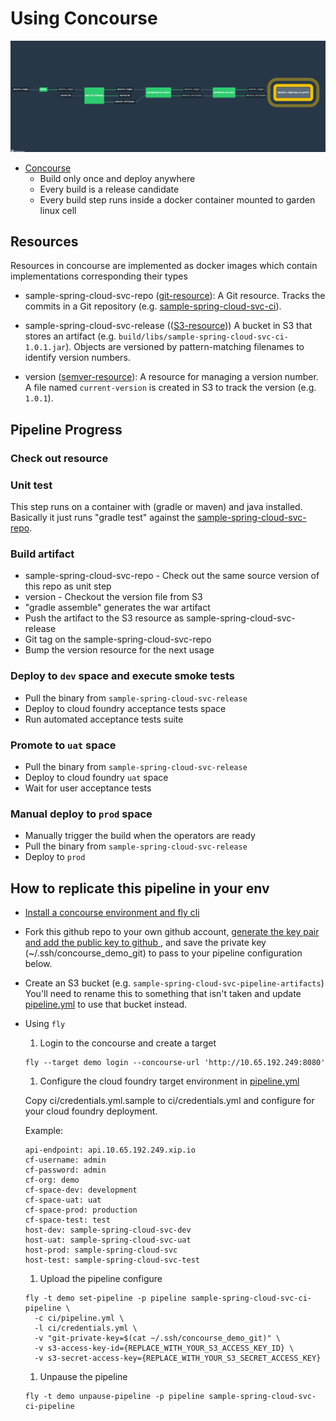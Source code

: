 # Using Concourse

![](images/pipeline.png)

* [Concourse](http://councourse.ci)
  * Build only once and deploy anywhere
  * Every build is a release candidate
  * Every build step runs inside a docker container mounted to garden linux cell

## Resources

Resources in concourse are implemented as docker images which contain implementations corresponding their types

* sample-spring-cloud-svc-repo ([git-resource](https://github.com/concourse/git-resource)): A Git resource. Tracks the commits in a Git repository (e.g. [sample-spring-cloud-svc-ci](https://github.com/malston/sample-spring-cloud-svc-ci)).

* sample-spring-cloud-svc-release (([S3-resource](https://github.com/concourse/S3-resource))) A bucket in S3 that stores an artifact (e.g. `build/libs/sample-spring-cloud-svc-ci-1.0.1.jar`). Objects are versioned by pattern-matching filenames to identify version numbers.

* version ([semver-resource](https://github.com/concourse/semver-resource)): A resource for managing a version number. A file named `current-version` is created  in S3 to track the version (e.g. `1.0.1`).

## Pipeline Progress

### Check out resource

### Unit test

This step runs on a container with (gradle or maven) and java installed.
Basically it just runs "gradle test" against the [sample-spring-cloud-svc-repo](https://github.com/malston/sample-spring-cloud-svc-ci).

### Build artifact

* sample-spring-cloud-svc-repo - Check out the same source version of this repo as unit step
* version - Checkout the version file from S3
* "gradle assemble" generates the war artifact
* Push the artifact to the S3 resource as sample-spring-cloud-svc-release
* Git tag on the sample-spring-cloud-svc-repo
* Bump the version resource for the next usage

### Deploy to `dev` space and execute smoke tests

* Pull the binary from `sample-spring-cloud-svc-release`
* Deploy to cloud foundry acceptance tests space
* Run automated acceptance tests suite

### Promote to `uat` space

* Pull the binary from `sample-spring-cloud-svc-release`
* Deploy to cloud foundry `uat` space
* Wait for user acceptance tests

### Manual deploy to `prod` space

* Manually trigger the build when the operators are ready
* Pull the binary from `sample-spring-cloud-svc-release`
* Deploy to `prod`

## How to replicate this pipeline in your env

* [ Install a concourse environment and fly cli ](http://concourse.ci/getting-started.html)

* Fork this github repo to your own github account, [ generate the key pair and add the public key to github ](https://help.github.com/articles/generating-ssh-keys), and save the private key (~/.ssh/concourse_demo_git)
to pass to your pipeline configuration below.

* Create an S3 bucket (e.g. `sample-spring-cloud-svc-pipeline-artifacts`)
You'll need to rename this to something that isn't taken and update [pipeline.yml](pipeline.yml) to use that bucket instead.

* Using `fly`

  1. Login to the concourse and create a target
    ```
    fly --target demo login --concourse-url 'http://10.65.192.249:8080'  
    ```

  1. Configure the cloud foundry target environment in [pipeline.yml](pipeline.yml)

    Copy ci/credentials.yml.sample to ci/credentials.yml and configure for your cloud foundry deployment.

    Example:
    ```
    api-endpoint: api.10.65.192.249.xip.io
    cf-username: admin
    cf-password: admin
    cf-org: demo
    cf-space-dev: development
    cf-space-uat: uat
    cf-space-prod: production
    cf-space-test: test
    host-dev: sample-spring-cloud-svc-dev
    host-uat: sample-spring-cloud-svc-uat
    host-prod: sample-spring-cloud-svc
    host-test: sample-spring-cloud-svc-test
    ```

  1. Upload the pipeline configure

    ```
    fly -t demo set-pipeline -p pipeline sample-spring-cloud-svc-ci-pipeline \
      -c ci/pipeline.yml \
      -l ci/credentials.yml \
      -v "git-private-key=$(cat ~/.ssh/concourse_demo_git)" \
      -v s3-access-key-id={REPLACE_WITH_YOUR_S3_ACCESS_KEY_ID} \
      -v s3-secret-access-key={REPLACE_WITH_YOUR_S3_SECRET_ACCESS_KEY}
    ```

  1. Unpause the pipeline

    ```
    fly -t demo unpause-pipeline -p pipeline sample-spring-cloud-svc-ci-pipeline
    ```
